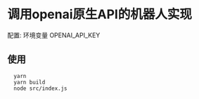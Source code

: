 # 调用openai原生API的机器人实现

配置: 环境变量 OPENAI_API_KEY

## 使用

```plaintext
  yarn
  yarn build
  node src/index.js
```
